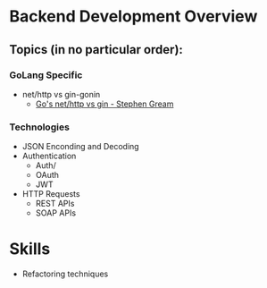 # Backend Development Overview

## Topics (in no particular order):

### GoLang Specific
* net/http vs gin-gonin 
    + [Go's net/http vs gin - Stephen Gream](https://www.stephengream.com/go-nethttp-vs-gin)

### Technologies
* JSON Enconding and Decoding
* Authentication
    + Auth/
    + OAuth
    + JWT
* HTTP Requests
    + REST APIs
    + SOAP APIs

# Skills
* Refactoring techniques